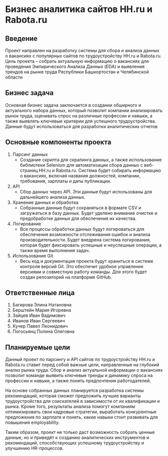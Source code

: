 # Бизнес аналитика сайтов HH.ru и Rabota.ru
## Введение
Проект направлен на разработку системы для сбора и анализа данных о вакансиях с популярных сайтов по трудоустройству HH.ru и Rabota.ru. Цель проекта – собрать актуальную информацию о вакансиях для проведения Эмпирического Анализа Данных (EDA) и выявления трендов на рынке труда Республики Башкортостан и Челябинской области
## Бизнес задача
Основная бизнес задача заключается в создании обширного и актуального набора данных, который позволит компании анализировать рынок труда, оценивать спрос на различные профессии и навыки, а также выявлять ключевые критерии для успешного трудоустройства. Данные будут использоваться для разработки аналитических отчетов
## Основные компоненты проекта
1. Парсинг данных
   - Создание скрипта для скрапинга данных, а также использование библиотеки Selenium для автоматизации сбора данных с веб-страниц HH.ru и Rabota.ru. Система будет собирать информацию о вакансиях, включая названия должностей, компании, требования, зарплаты и даты публикации.
2. API
   - Сбор данных через API. Эти данные будут использованы для дальнейшего анализа данных.
3. Хранение данных и обработка
   - Собранные данные будут сохраняться в формате CSV и загружаться в базу данных. Будет уделено внимание очистке и предобработке данных для обеспечения их качества.
4. Логирование
   - Все процессы обработки данных будут логироваться для обеспечения возможности отслеживания ошибок и анализа производительности. Будет внедрена система логирования, которая будет фиксировать успешные и неуспешные операции, а также время выполнения задач.
5. Использование Git
   - Весь код и документация проекта будут храниться в системе контроля версий Git. Это обеспечит удобное управление версиями и совместную работу команды. Для этого будет создан репозиторий на платформе GitHub.
## Ответственные лица
1. Багирова Элина Натановна
2. Берштейн Мария Игоревна
3. Зайцев Иван Вадимович
4. Иванов Иван Сергеевич
5. Кучер Павел Леонидович
6. Погосьянц Полина Олеговна
## Планируемые цели
Данный проект по парсингу и API сайтов по трудоустройству HH.ru и Rabota.ru ставит перед собой важные цели, направленные на глубокий анализ рынка труда. Сбор и анализ актуальной информации о вакансиях позволит команде выявить ключевые тренды и динамику спроса на профессии и навыки, а также понять предпочтения работодателей.

На основе собранных данных планируется разработка системы рекомендаций, которая сможет предложить лучшие варианты трудоустройства для соискателей в зависимости от их квалификации и рынка. Кроме того, результаты анализа помогут компаниям оптимизировать свои кадровые стратегии, выработать конкурентные предложения по зарплате и понять, какие навыки стоит развивать для повышения employability.

Таким образом, проект не только даст возможность собрать ценные данные, но и приведёт к созданию аналитических инструментов и рекомендаций, способствующих успешному трудоустройству и улучшению HR-процессов.
